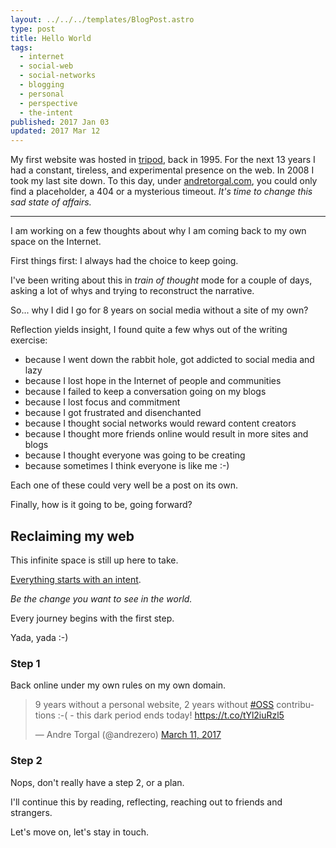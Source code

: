 ```yaml
---
layout: ../../../templates/BlogPost.astro
type: post
title: Hello World
tags:
  - internet
  - social-web
  - social-networks
  - blogging
  - personal
  - perspective
  - the-intent
published: 2017 Jan 03
updated: 2017 Mar 12
---
```


My first website was hosted in [tripod](https://en.wikipedia.org/wiki/Tripod.com), back in 1995. For the next 13 years I had a constant, tireless, and experimental presence on the web. In 2008 I took my last site down. To this day, under [andretorgal.com](http://andretorgal.com), you could only find a placeholder, a 404 or a mysterious timeout. _It's time to change this sad state of affairs._

---

I am working on a few thoughts about why I am coming back to my own space on the Internet.

First things first: I always had the choice to keep going.

I've been writing about this in _train of thought_ mode for a couple of days, asking a lot of whys and trying to reconstruct the narrative.

So... why I did I go for 8 years on social media without a site of my own?

Reflection yields insight, I found quite a few whys out of the writing exercise:

- because I went down the rabbit hole, got addicted to social media and lazy
- because I lost hope in the Internet of people and communities
- because I failed to keep a conversation going on my blogs
- because I lost focus and commitment
- because I got frustrated and disenchanted
- because I thought social networks would reward content creators
- because I thought more friends online would result in more sites and blogs
- because I thought everyone was going to be creating
- because sometimes I think everyone is like me :-)

Each one of these could very well be a post on its own.

Finally, how is it going to be, going forward?

## Reclaiming my web

This infinite space is still up here to take.

[Everything starts with an intent](https://medium.com/the-dogma/the-dogma-e63050ebfd7).

_Be the change you want to see in the world._

Every journey begins with the first step.

Yada, yada :-)

### Step 1

Back online under my own rules on my own domain.

<blockquote class="twitter-tweet" data-lang="en"><p lang="en" dir="ltr">9 years without a personal website, 2 years without <a href="https://twitter.com/hashtag/oss?src=hash">#OSS</a> contributions :-( - this dark period ends today! <a href="https://t.co/tYl2iuRzl5">https://t.co/tYl2iuRzl5</a></p>&mdash; Andre Torgal (@andrezero) <a href="https://twitter.com/andrezero/status/840562552430034945">March 11, 2017</a></blockquote>
<script async src="//platform.twitter.com/widgets.js" charset="utf-8"></script>

### Step 2

Nops, don't really have a step 2, or a plan.

I'll continue this by reading, reflecting, reaching out to friends and strangers.

Let's move on, let's stay in touch.
